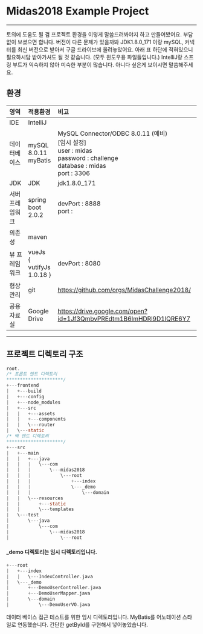 # Midas2018 Example Project
---
<!--
  최근 수정일 : 2018.05.20
  작성자 : 김승신
  버전 : 0.0
-->

토의에 도움도 될 겸 프로젝트 환경을 이렇게 말씀드려봐야지 하고 만들어봤어요. 부담없이 보셨으면 합니다. 버전이 다른 문제가 있을까봐 JDK1.8.0_171 이랑 mySQL, 커넥터를 최신 버전으로 받아서 구글 드라이브에 올려놓았어요. 아래 표 하단에 적혀있으니 필요하시담 받아가셔도 될 것 같습니다. (모두 윈도우용 파일들입니다.)
IntelliJ랑 스프링 부트가 익숙하지 않아 미숙한 부분이 많습니다. 아니다 싶은게 보이시면 말씀해주세요.

## 환경
| 영역 | 적용환경 | 비고 |
| :------------- | :------------- | :------------- |
| IDE   | IntelliJ |   |
| 데이터베이스 | mySQL 8.0.11 <br> myBatis <br>  | MySQL Connector/ODBC 8.0.11 (예비) <br> [임시 설정] <br> user : midas <br> password : challenge <br> database : midas <br> port : 3306 |
| JDK   | JDK  | jdk1.8.0_171  |
| 서버 프레임워크   | spring boot 2.0.2  <br> | devPort : 8888 <br> port : |
| 의존성   | maven  |    |
| 뷰 프레임워크   | vueJs <br> { vutifyJs 1.0.18 } | devPort : 8080 |
| 형상관리   | git  |  https://github.com/orgs/MidasChallenge2018/ |
| 공용 자료실   | Google Drive  | https://drive.google.com/open?id=1Jf3QmbvPREdtm1B6ImHDRl9D1lQRE6Y7 |

---

## 프로젝트 디렉토리 구조

```c
root.
/* 프론트 엔드 디렉토리
*********************/
+---frontend            
|   +---build
|   +---config
|   +---node_modules
|   +---src
|   |   +---assets
|   |   +---components
|   |   \---router
|   \---static
/* 백 엔드 디렉토리
*********************/
+---src
|   +---main
|   |   +---java
|   |   |   \---com
|   |   |       \---midas2018
|   |   |           \---root
|   |   |               +---index
|   |   |               \---_demo
|   |   |                   \---domain
|   |   \---resources
|   |       +---static
|   |       \---templates
|   \---test
|       \---java
|           \---com
|               \---midas2018
|                   \---root
```

#### _demo 디렉토리는 임시 디렉토리입니다.
```cpp
+---root
|   +---index
|   |   \---IndexController.java   
|   \---_demo
|       +---DemoUserController.java
|       +---DemoUserMapper.java
|       \---domain
|           \---DemoUserVO.java
```

데이터 베이스 접근 테스트를 위한 임시 디렉토리입니다. MyBatis를 어노테이션 스타일로 연동했습니다. 간단한 getById를 구현해서 넣어놓았습니다.
